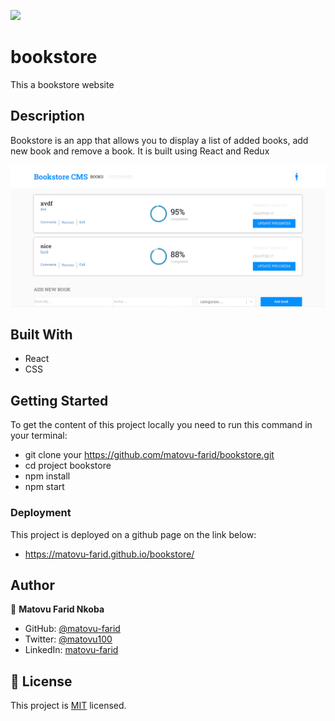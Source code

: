 ![](https://img.shields.io/badge/Microverse-blueviolet)

# bookstore

This a bookstore website

## Description
Bookstore is an app that allows you to display a list of added books, add new book and remove a book. It is built using React and Redux

![screenshot](./screenshot.PNG)



## Built With

- React
- CSS

## Getting Started
To get the content of this project locally you need to run this command in your terminal:
- git clone your https://github.com/matovu-farid/bookstore.git
- cd project bookstore
- npm install
- npm start
### Deployment
This project is deployed on a github page on the link below:
- https://matovu-farid.github.io/bookstore/

## Author

👤 **Matovu Farid Nkoba**

- GitHub: [@matovu-farid](https://github.com/matovu-farid)
- Twitter: [@matovu100](https://twitter.com/matovu100)
- LinkedIn: [matovu-farid](https://www.linkedin.com/in/matovu-farid-48b80257)

## 📝 License

This project is [MIT](./MIT.md) licensed.
